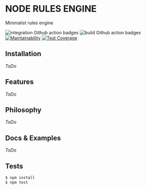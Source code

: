 # NODE RULES ENGINE

Minimalist rules engine

![integration Github action badges](https://github.com/Esenor/node-rules-engines/workflows/integration/badge.svg)
![build Github action badges](https://github.com/Esenor/node-rules-engines/workflows/build/badge.svg)
[![Maintainability](https://api.codeclimate.com/v1/badges/07e27c0247ef808fadaa/maintainability)](https://codeclimate.com/github/Esenor/node-rules-engines/maintainability)
[![Test Coverage](https://api.codeclimate.com/v1/badges/07e27c0247ef808fadaa/test_coverage)](https://codeclimate.com/github/Esenor/node-rules-engines/test_coverage)

## Installation

*ToDo*

## Features

*ToDo*

## Philosophy

*ToDo*

## Docs & Examples

*ToDo*

## Tests

```bash
$ npm install
$ npm test
```